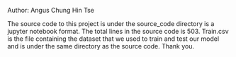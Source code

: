 Author: Angus Chung Hin Tse

The source code to this project is under the source_code directory is a jupyter notebook format.  The total lines in the source code is 503.
 Train.csv is the file containing the dataset that we used to train and test our model and is under the same directory as the source code. Thank you.